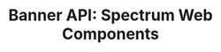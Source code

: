 ---
layout: api.njk
title: 'Banner API: Spectrum Web Components'
displayName: Banner
componentName: banner
componentHeading: sp-banner
tags:
  - component-api
---